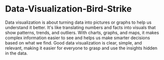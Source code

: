 # Data-Visualization-Bird-Strike

Data visualization is about turning data into pictures or graphs to help us understand it better. It's like translating numbers and facts into visuals that show patterns, trends, and outliers. With charts, graphs, and maps, it makes complex information easier to see and helps us make smarter decisions based on what we find. Good data visualization is clear, simple, and relevant, making it easier for everyone to grasp and use the insights hidden in the data.
